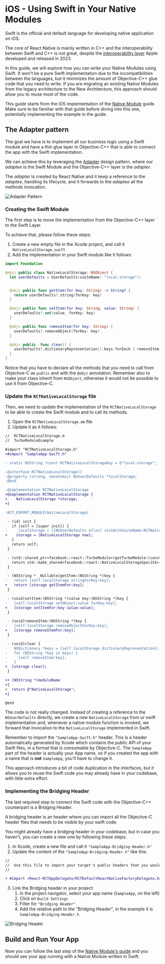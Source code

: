 # iOS - Using Swift in Your Native Modules

Swift is the official and default language for developing native application on iOS.

The core of React Native is mainly written in C++ and the interoperability between Swift and C++ is not great, despite the [interoperability layer](https://www.swift.org/documentation/cxx-interop/) Apple developed and released in 2023.

In this guide, we will explore how you can write your Native Modules using Swift. It won't be a pure Swift implementation due to the incompatibilities between the languages, but it minimizes the amount of Objective-C++ glue code that you need to write. If you are migrating an existing Native Modules from the legacy architecture to the New Architecture, this approach should allow you to reuse most of the code.

This guide starts from the iOS implementation of the [Native Module](/docs/next/turbo-native-modules-introduction) guide.
Make sure to be familiar with that guide before diving into this one, potentially implementing the example in the guide.

## The Adapter pattern

The goal we have is to implement all our business logic using a Swift module and have a thin glue layer in Objective-C++ that is able to connect the app with the Swift implementation.

We can achieve this by leveraging the [Adapter](https://refactoring.guru/design-patterns/adapter) design pattern, where our _adaptee_ is the Swift Module and the Objective-C++ layer is the _adapter_.

The _adapter_ is created by React Native and it keep a reference to the _adaptee_, handling its lifecycle, and it forwards to the _adaptee_ all the methods invocation.

![Adapter Pattern](/docs/assets/AdapterPatternSwiftModules.png)

### Creating the Swift Module

The first step is to move the implementation from the Objective-C++ layer to the Swift Layer.

To achieve that, please follow these steps:

1. Create a new empty file in the Xcode project, and call it `NativeLocalStorage.swift`
2. Add the implementation in your Swift module like it follows:

```swift title="NativeLocalStorage.swift"
import Foundation

@objc public class NativeLocalStorage: NSObject {
  let userDefaults = UserDefaults(suiteName: "local-storage");


  @objc public func getItem(for key: String) -> String? {
    return userDefaults?.string(forKey: key)
  }

  @objc public func setItem(for key: String, value: String) {
    userDefaults?.set(value, forKey: key)
  }

  @objc public func removeItem(for key: String) {
    userDefaults?.removeObject(forKey: key)
  }

  @objc public  func clear() {
    userDefaults?.dictionaryRepresentation().keys.forEach { removeItem(for: $0) }
  }
}

```

Notice that you have to declare all the methods that you need to call from Objective-C as `public` and with the `@objc` annotation.
Remember also to make your class inherit from `NSObject`, otherwise it would not be possible to use it from Objective-C.

### Update the `RCTNativeLocalStorage` file

Then, we need to update the implementation of the `RCTNativeLocalStorage` to be able to create the Swift module and to call its methods.

1. Open the `RCTNativeLocalStorage.mm` file
2. Update it as it follows:

```diff title="RCTNativeLocalStorage.mm"
//  RCTNativeLocalStorage.m
//  TurboModuleExample

#import "RCTNativeLocalStorage.h"
+#import "SampleApp-Swift.h"

- static NSString *const RCTNativeLocalStorageKey = @"local-storage";

-@interface RCTNativeLocalStorage()
-@property (strong, nonatomic) NSUserDefaults *localStorage;
-@end

-@implementation RCTNativeLocalStorage
+@implementation RCTNativeLocalStorage {
+    NativeLocalStorage *storage;
+}

-RCT_EXPORT_MODULE(NativeLocalStorage)

 - (id) init {
   if (self = [super init]) {
-    _localStorage = [[NSUserDefaults alloc] initWithSuiteName:RCTNativeLocalStorageKey];
+    storage = [NativeLocalStorage new];
   }
   return self;
 }

 - (std::shared_ptr<facebook::react::TurboModule>)getTurboModule:(const facebook::react::ObjCTurboModule::InitParams &)params {
   return std::make_shared<facebook::react::NativeLocalStorageSpecJSI>(params);
 }

 - (NSString * _Nullable)getItem:(NSString *)key {
-   return [self.localStorage stringForKey:key];
+   return [storage getItemFor:key];
 }

 - (void)setItem:(NSString *)value key:(NSString *)key {
-   [self.localStorage setObject:value forKey:key];
+   [storage setItemFor:key value:value];
 }

 - (void)removeItem:(NSString *)key {
-   [self.localStorage removeObjectForKey:key];
+   [storage removeItemFor:key];
 }

 - (void)clear {
-   NSDictionary *keys = [self.localStorage dictionaryRepresentation];
-   for (NSString *key in keys) {
-     [self removeItem:key];
-   }
+  [storage clear];
 }

++ (NSString *)moduleName
+{
+  return @"NativeLocalStorage";
+}

@end
```

The code is not really changed. Instead of creating a reference to the `NSUserDefaults` directly, we create a new `NativeLocalStorage` from ur swift implementation and, whenever a native module function is invoked, we forward that invocation to the `NativeLocalStorage` implemented in Swift.

Remember to import the `"SampleApp-Swift.h"` header. This is a header automatically generated by Xcode which contains the public API of your Swift files, in a format that is consumable by Objective-C. The `SampleApp` part of the header is actually your App name, so if you created the app with a name that is **not** `SampleApp`, you'll have to change it.

This approach introduces a bit of code duplication in the interfaces, but it allows you to reuse the Swift code you may already have in your codebase, with little extra effort.

### Implementing the Bridging Header

The last required step to connect the Swift code with the Objective-C++ counterpart is a Bridging Header.

A bridging header is an header where you can import all the Objective-C header files that needs to be visible by your swift code.

You might already have a bridging header in your codebase, but in case you haven't, you can create a new one by following these steps:

1. In Xcode, create a new file and call it `"SampleApp-Bridging-Header.h"`
2. Update the content of the `"SampleApp-Bridging-Header.h"` like this:

```diff title="SampleApp-Bridging-Header.h"
//
//  Use this file to import your target's public headers that you would like to expose to Swift.
//

+ #import <React-RCTAppDelegate/RCTDefaultReactNativeFactoryDelegate.h>
```

3. Link the Bridging header in your project:
   1. In the project navigator, select your app name (`SampleApp`, on the left)
   2. Click on `Build Settings`
   3. Filter for `"Bridging Header"`
   4. Add the relative path to the "Bridging Header", in the example it is `SampleApp-Bridging-Header.h`

![Bridging Header](/docs/assets/BridgingHeader.png)

## Build and Run Your App

Now you can follow the last step of the [Native Module's guide](/docs/turbo-native-modules-introduction#build-and-run-your-code-on-a-simulator) and you should see your app running with a Native Module written in Swift.
